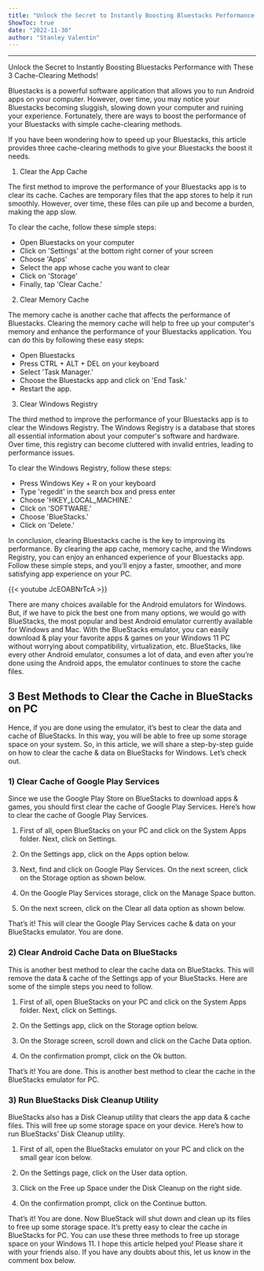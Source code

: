 ```yaml
---
title: "Unlock the Secret to Instantly Boosting Bluestacks Performance with These 3 Cache-Clearing Methods!"
ShowToc: true 
date: "2022-11-30"
author: "Stanley Valentin"
---
```

*****
Unlock the Secret to Instantly Boosting Bluestacks Performance with These 3 Cache-Clearing Methods!

Bluestacks is a powerful software application that allows you to run Android apps on your computer. However, over time, you may notice your Bluestacks becoming sluggish, slowing down your computer and ruining your experience. Fortunately, there are ways to boost the performance of your Bluestacks with simple cache-clearing methods.

If you have been wondering how to speed up your Bluestacks, this article provides three cache-clearing methods to give your Bluestacks the boost it needs.

1. Clear the App Cache

The first method to improve the performance of your Bluestacks app is to clear its cache. Caches are temporary files that the app stores to help it run smoothly. However, over time, these files can pile up and become a burden, making the app slow.

To clear the cache, follow these simple steps:

- Open Bluestacks on your computer
- Click on 'Settings' at the bottom right corner of your screen
- Choose 'Apps'
- Select the app whose cache you want to clear
- Click on 'Storage'
- Finally, tap 'Clear Cache.'

2. Clear Memory Cache

The memory cache is another cache that affects the performance of Bluestacks. Clearing the memory cache will help to free up your computer's memory and enhance the performance of your Bluestacks application. You can do this by following these easy steps:

- Open Bluestacks
- Press CTRL + ALT + DEL on your keyboard
- Select 'Task Manager.'
- Choose the Bluestacks app and click on 'End Task.'
- Restart the app.

3. Clear Windows Registry

The third method to improve the performance of your Bluestacks app is to clear the Windows Registry. The Windows Registry is a database that stores all essential information about your computer's software and hardware. Over time, this registry can become cluttered with invalid entries, leading to performance issues.

To clear the Windows Registry, follow these steps:

- Press Windows Key + R on your keyboard
- Type 'regedit' in the search box and press enter
- Choose 'HKEY_LOCAL_MACHINE.'
- Click on 'SOFTWARE.'
- Choose 'BlueStacks.'
- Click on 'Delete.'

In conclusion, clearing Bluestacks cache is the key to improving its performance. By clearing the app cache, memory cache, and the Windows Registry, you can enjoy an enhanced experience of your Bluestacks app. Follow these simple steps, and you’ll enjoy a faster, smoother, and more satisfying app experience on your PC.

{{< youtube JcEOABNrTcA >}} 



There are many choices available for the Android emulators for Windows. But, if we have to pick the best one from many options, we would go with BlueStacks, the most popular and best Android emulator currently available for Windows and Mac.
With the BlueStacks emulator, you can easily download & play your favorite apps & games on your Windows 11 PC without worrying about compatibility, virtualization, etc. BlueStacks, like every other Android emulator, consumes a lot of data, and even after you’re done using the Android apps, the emulator continues to store the cache files.

 
## 3 Best Methods to Clear the Cache in BlueStacks on PC


Hence, if you are done using the emulator, it’s best to clear the data and cache of BlueStacks. In this way, you will be able to free up some storage space on your system. So, in this article, we will share a step-by-step guide on how to clear the cache & data on BlueStacks for Windows. Let’s check out.

 
### 1) Clear Cache of Google Play Services


Since we use the Google Play Store on BlueStacks to download apps & games, you should first clear the cache of Google Play Services. Here’s how to clear the cache of Google Play Services.
1. First of all, open BlueStacks on your PC and click on the System Apps folder. Next, click on Settings.

2. On the Settings app, click on the Apps option below.

3. Next, find and click on Google Play Services. On the next screen, click on the Storage option as shown below.

4. On the Google Play Services storage, click on the Manage Space button.

5. On the next screen, click on the Clear all data option as shown below.

That’s it! This will clear the Google Play Services cache & data on your BlueStacks emulator. You are done.

 
### 2) Clear Android Cache Data on BlueStacks


This is another best method to clear the cache data on BlueStacks. This will remove the data & cache of the Settings app of your BlueStacks. Here are some of the simple steps you need to follow.
1. First of all, open BlueStacks on your PC and click on the System Apps folder. Next, click on Settings.

2. On the Settings app, click on the Storage option below.

3. On the Storage screen, scroll down and click on the Cache Data option.

4. On the confirmation prompt, click on the Ok button.

That’s it! You are done. This is another best method to clear the cache in the BlueStacks emulator for PC.

 
### 3) Run BlueStacks Disk Cleanup Utility


BlueStacks also has a Disk Cleanup utility that clears the app data & cache files. This will free up some storage space on your device. Here’s how to run BlueStacks’ Disk Cleanup utility.
1. First of all, open the BlueStacks emulator on your PC and click on the small gear icon below.

2. On the Settings page, click on the User data option.

3. Click on the Free up Space under the Disk Cleanup on the right side.

4. On the confirmation prompt, click on the Continue button.

That’s it! You are done. Now BlueStack will shut down and clean up its files to free up some storage space.
It’s pretty easy to clear the cache in BlueStacks for PC. You can use these three methods to free up storage space on your Windows 11. I hope this article helped you! Please share it with your friends also. If you have any doubts about this, let us know in the comment box below.




